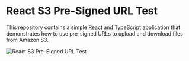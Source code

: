 # React S3 Pre-Signed URL Test

This repository contains a simple React and TypeScript application that demonstrates how to use pre-signed URLs to upload and download files from Amazon S3.

![React S3 Pre-Signed URL Test](https://github-production-user-asset-6210df.s3.amazonaws.com/108184610/260304022-10a36698-948a-4700-9603-1777cfb88988.png)
